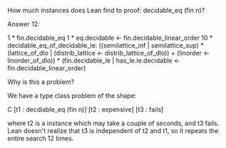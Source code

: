 How much instances does Lean find to proof:
  decidable_eq (fin n)?

Answer 12:

1 * fin.decidable_eq
1 * eq.decidable ← fin.decidable_linear_order
10 * decidable_eq_of_decidable_le:
    ((semilattice_inf | semilattice_sup) *
        (lattice_of_dlo | (distrib_lattice ← distrib_lattice_of_dlo)) +
      (linorder ← linorder_of_dlo)) *
    (fin.decidable_le | has_le.le.decidable ← fin.decidable_linear_order)

Why is this a problem?

We have a type class problem of the shape:

   C [t1 : decdiable_eq (fin n)] [t2 : expensive] [t3 : fails]

where t2 is a instance which may take a couple of seconds, and t3 fails.
Lean doesn't realize that t3 is independent of t2 and t1, so it repeats the entire search 12 times.



